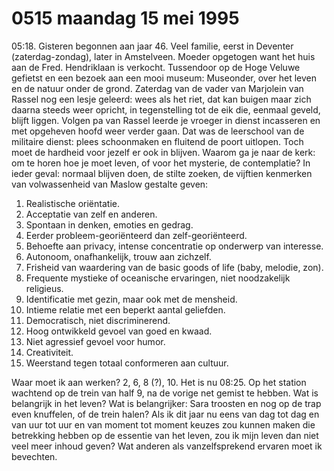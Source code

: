 # 0515 maandag 15 mei 1995
05:18. Gisteren begonnen aan jaar 46. Veel familie, eerst in Deventer (zaterdag-zondag), later in Amstelveen. Moeder opgetogen want het huis aan de Fred. Hendriklaan is verkocht. Tussendoor op de Hoge Veluwe gefietst en een bezoek aan een mooi museum: Museonder, over het leven en de natuur onder de grond. Zaterdag van de vader van Marjolein van Rassel nog een lesje geleerd: wees als het riet, dat kan buigen maar zich daarna steeds weer opricht, in tegenstelling tot de eik die, eenmaal geveld, blijft liggen. Volgen pa van Rassel leerde je vroeger in dienst incasseren en met opgeheven hoofd weer verder gaan. Dat was de leerschool van de militaire dienst: plees schoonmaken en fluitend de poort uitlopen. Toch moet de hardheid voor jezelf er ook in blijven. Waarom ga je naar de kerk: om te horen hoe je moet leven, of voor het mysterie, de contemplatie? In ieder  geval: normaal blijven doen, de stilte zoeken, de vijftien kenmerken van volwassenheid van Maslow gestalte geven: 

1. Realistische oriëntatie. 
2. Acceptatie van zelf en anderen. 
3. Spontaan in denken, emoties en gedrag. 
4. Eerder probleem-georiënteerd dan zelf-georiënteerd. 
5. Behoefte aan privacy, intense concentratie op onderwerp van interesse. 
6. Autonoom, onafhankelijk, trouw aan zichzelf. 
7. Frisheid van waardering van de basic goods of life (baby, melodie, zon). 
8. Frequente mystieke of oceanische ervaringen, niet noodzakelijk religieus. 
9. Identificatie met gezin, maar ook met de mensheid.
10. Intieme relatie met een beperkt aantal geliefden.
11. Democratisch, niet discriminerend.
12. Hoog ontwikkeld gevoel van goed en kwaad.
13. Niet agressief gevoel voor humor.
14. Creativiteit.
15. Weerstand tegen totaal conformeren aan cultuur. 

Waar moet ik aan werken? 2, 6, 8 (?), 10.
Het is nu 08:25. Op het station wachtend op de trein van half 9, na de vorige net gemist te hebben. Wat is belangrijk in het leven? Wat is belangrijker: Sara troosten en nog op de trap even knuffelen, of de trein halen? Als ik dit jaar nu eens van dag tot dag en van uur tot uur en van moment tot moment keuzes zou kunnen maken die betrekking hebben op de essentie van het leven, zou ik mijn leven dan niet veel meer inhoud geven? Wat anderen als vanzelfsprekend ervaren moet ik bevechten.

